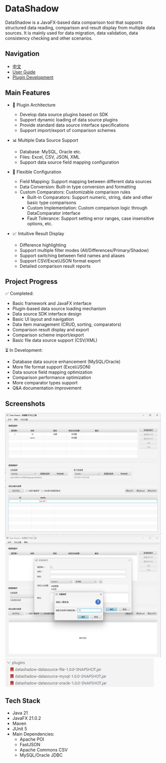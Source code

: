 # DataShadow

DataShadow is a JavaFX-based data comparison tool that supports structured data reading, comparison and result display from multiple data sources. It is mainly used for data migration, data validation, data consistency checking and other scenarios.

## Navigation
- [中文](README.md)
- [User Guide](docs/使用说明.md)
- [Plugin Development](docs/插件开发.md)

## Main Features

- 🔌 Plugin Architecture
  - Develop data source plugins based on SDK 
  - Support dynamic loading of data source plugins
  - Provide standard data source interface specifications
  - Support import/export of comparison schemes

- 📊 Multiple Data Source Support
  - Database: MySQL, Oracle etc.
  - Files: Excel, CSV, JSON, XML
  - Support data source field mapping configuration

- 🔧 Flexible Configuration
  - Field Mapping: Support mapping between different data sources
  - Data Conversion: Built-in type conversion and formatting
  - Custom Comparators: Customizable comparison rules
    - Built-in Comparators: Support numeric, string, date and other basic type comparisons
    - Custom Implementation: Custom comparison logic through DataComparator interface
    - Fault Tolerance: Support setting error ranges, case insensitive options, etc.

- 📈 Intuitive Result Display
  - Difference highlighting
  - Support multiple filter modes (All/Differences/Primary/Shadow)
  - Support switching between field names and aliases
  - Support CSV/Excel/JSON format export
  - Detailed comparison result reports

## Project Progress

✅ Completed:
- Basic framework and JavaFX interface
- Plugin-based data source loading mechanism
- Data source SDK interface design
- Basic UI layout and navigation
- Data item management (CRUD, sorting, comparators)
- Comparison result display and export
- Comparison scheme import/export
- Basic file data source support (CSV/XML)

⏳ In Development:
- Database data source enhancement (MySQL/Oracle)
- More file format support (Excel/JSON)
- Data source field mapping optimization
- Comparison performance optimization
- More comparator types support
- Q&A documentation improvement

## Screenshots

![Homepage](screenshots/homepage.png)
![Data Comparator](screenshots/data_comparator.png)
![Plugin Management](screenshots/plugins_demo.png)

## Tech Stack

- Java 21
- JavaFX 21.0.2
- Maven
- JUnit 5
- Main Dependencies:
  - Apache POI
  - FastJSON
  - Apache Commons CSV
  - MySQL/Oracle JDBC
